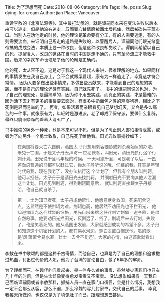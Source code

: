 Title: 为了理想而死
Date: 2018-08-06
Category: life
Tags: life, posts
Slug: dying-for-dream
Author: jian
Place: Vancouver

重读李敖的《北京法源寺》，其中最打动我的，就是谭嗣同本来在变法失败以后本来可以逃走，但是他没有逃走，反而要心甘情愿被西太后抓住，然后被砍头于菜市口。当别人在劝他走的时候，他的理论是革命要有分工，有的人需要逃走，有的人则需要流血，来证明自己所走的道路是失败的，以警醒后人。谭嗣同他们跟光绪皇帝搞的戊戌变法，本质上是一种改良，但是这种改良却失败了。谭嗣同希望以自己的死，提醒世人，改良的道路在当时的中国是走不通的，只有革命流血才能救中国。后来的辛亥革命也证明了他的论断是正确的。

他的死，太从容不迫，这是对于我这一个现代人来讲，很难理解的地方。如果同样的事情发生在我自己身上，会不会就跟梁启超，康有为一样逃走了，毕竟这才符合常情。
因为人要多做出些事情来，多做出些贡献来，才能看到自己的理想的实践，而不是自己的理论还没有实践，自己就先死了。
书中的谭嗣同说的也对，为了自己的理想死，是最简单的，因为你不用去实践，而真正的实践，才是最难的。
因为活下去才有更多的事情要去面对，有很多牛奶面包之类的鸡零狗碎，相比之下死倒是轻而易举的了。
再者，如果活着而亲眼看见自己梦想幻灭，又会是多么痛苦的一件事。就像康有为，年轻时是激进派，老了却成了保守派，要做什么复辟，最终只能眼睁睁的看着大清灭亡了。

书中推崇的另外一种死，也是本来可以不死，但是为了防止别人害怕事情泄露，或者为了向另外一个勇士致敬，自己先死了给他看。田光的故事摘抄如下：

>在秦国将要灭亡六国前，燕国太 子丹想用刺客要胁或刺杀秦始皇的办法，来兔于亡国。于是太子丹去拜访一 位老侠客，叫田光，请田光执行这个行刺计划。田光说千里马年轻的时候， 一天可跑千里，可是老了以后，一匹差劲的普通的马都可以赶过它，你太子丹听说的我、仰慕的我，其实是年轻时代的我，现在我老了，没办法执行这 个计划了，但我有个朋友叫荆轲，他可以担任。太子丹于是请田光去找荆轲， 并嘱咐田光不要向其他人泄漏这个计划。田光见到荆轲，得到荆轲同意后， 就叫荆轲直接跟太子丹接洽，他自己就自杀了。

>第一、士为知已者死，太子丹求他帮忙，他愿意献身救国，死来配合这一点，这显然是不使荆轲为难。荆轲也高，他居然不劝田光也不拦田光， 他知道像田光这样壮烈的性格，用先自杀来给这件行刺计划做一道序幕，是很自然的事。他要劝田光拦田光，反倒远了、俗了。荆轲后来去行刺，失败了，他是笑着死的。他从燕国出发前，大家就感到成功的希望不多。太子丹和知道这个机密计划的人，都在易水河边，穿白衣戴白帽送他，唱的歌是‘风 萧萧兮易水寒，壮士一去兮不复还’。大家的心情，由这首歌就看出来。

李敖在书中歌颂的都是这种千古奇情，而他自己，也算是为了自己的理想和追求撒过热血，付出过代价的人吧，他为了台湾的言论自由，做了6年多的牢房。

为了理想而死，在现代的我看起来，是一件多么难的事情，虽然战火离我们也只有几十年的时间，但是生命好像变得愈发宝贵又不宝贵。
没法想象如果有一天我自己面临谭嗣同或者李敖那样，抓捕人员一直在家门口徘徊，会是什么情况，我想我一定不会那么从容，那么不迫，那么冷静的写几封家书，交代自己的后事。
毕竟我每天所做的，也仅仅是为了填饱肚子而已，跟理想想去甚远。
